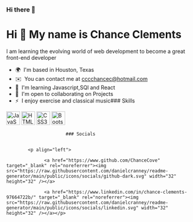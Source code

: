### Hi there 👋


Hi 👋 My name is Chance Clements
================================

I am learning the evolving world of web development to become a great front-end developer

*   🌍  I'm based in Houston, Texas
*   ✉️  You can contact me at [cccchancec@hotmail.com](mailto:cccchancec@hotmail.com)
*   🧠  I'm learning Javascript,SQl and React
*   🤝  I'm open to collaborating on Projects
*   ⚡  I enjoy exercise and classical music### Skills 
<p align="left">
<a href="https://developer.mozilla.org/en-US/docs/Web/JavaScript" target="_blank" rel="noreferrer"><img src="https://raw.githubusercontent.com/danielcranney/readme-generator/main/public/icons/skills/javascript-colored.svg" width="36" height="36" alt="JavaScript" /></a>
<a href="https://developer.mozilla.org/en-US/docs/Glossary/HTML5" target="_blank" rel="noreferrer"><img src="https://raw.githubusercontent.com/danielcranney/readme-generator/main/public/icons/skills/html5-colored.svg" width="36" height="36" alt="HTML5" /></a>
<a href="https://www.w3.org/TR/CSS/#css" target="_blank" rel="noreferrer"><img src="https://raw.githubusercontent.com/danielcranney/readme-generator/main/public/icons/skills/css3-colored.svg" width="36" height="36" alt="CSS3" /></a>
<a href="https://getbootstrap.com/" target="_blank" rel="noreferrer"><img src="https://raw.githubusercontent.com/danielcranney/readme-generator/main/public/icons/skills/bootstrap-colored.svg" width="36" height="36" alt="Bootstrap" /></a>
</p>
                    
                          ### Socials
              
              
            <p align="left">
                      
                  <a href="https://www.github.com/ChanceCove" target="_blank" rel="noreferrer"><img src="https://raw.githubusercontent.com/danielcranney/readme-generator/main/public/icons/socials/github-dark.svg" width="32" height="32" /></a>
                      
                  <a href="https://www.linkedin.com/in/chance-clements-97664722b/" target="_blank" rel="noreferrer"><img src="https://raw.githubusercontent.com/danielcranney/readme-generator/main/public/icons/socials/linkedin.svg" width="32" height="32" /></a></p>    
